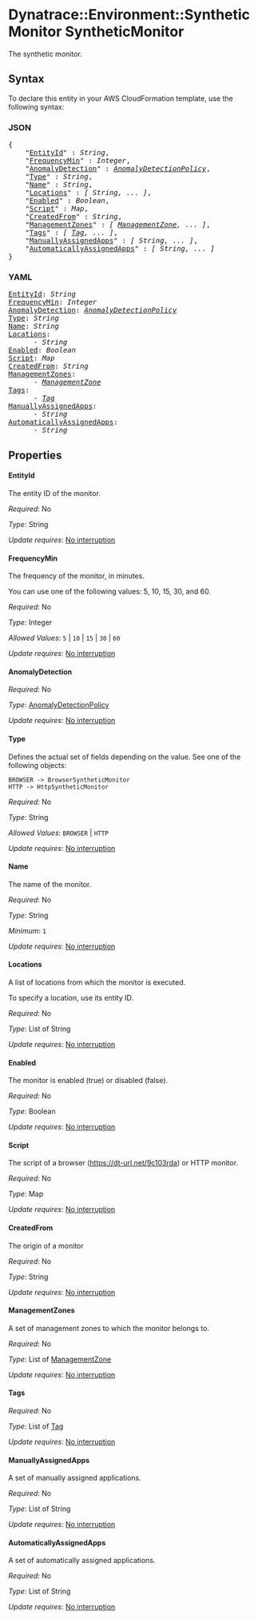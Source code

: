 # Dynatrace::Environment::SyntheticMonitor SyntheticMonitor

The synthetic monitor.

## Syntax

To declare this entity in your AWS CloudFormation template, use the following syntax:

### JSON

<pre>
{
    "<a href="#entityid" title="EntityId">EntityId</a>" : <i>String</i>,
    "<a href="#frequencymin" title="FrequencyMin">FrequencyMin</a>" : <i>Integer</i>,
    "<a href="#anomalydetection" title="AnomalyDetection">AnomalyDetection</a>" : <i><a href="anomalydetectionpolicy.md">AnomalyDetectionPolicy</a></i>,
    "<a href="#type" title="Type">Type</a>" : <i>String</i>,
    "<a href="#name" title="Name">Name</a>" : <i>String</i>,
    "<a href="#locations" title="Locations">Locations</a>" : <i>[ String, ... ]</i>,
    "<a href="#enabled" title="Enabled">Enabled</a>" : <i>Boolean</i>,
    "<a href="#script" title="Script">Script</a>" : <i>Map</i>,
    "<a href="#createdfrom" title="CreatedFrom">CreatedFrom</a>" : <i>String</i>,
    "<a href="#managementzones" title="ManagementZones">ManagementZones</a>" : <i>[ <a href="managementzone.md">ManagementZone</a>, ... ]</i>,
    "<a href="#tags" title="Tags">Tags</a>" : <i>[ <a href="tag.md">Tag</a>, ... ]</i>,
    "<a href="#manuallyassignedapps" title="ManuallyAssignedApps">ManuallyAssignedApps</a>" : <i>[ String, ... ]</i>,
    "<a href="#automaticallyassignedapps" title="AutomaticallyAssignedApps">AutomaticallyAssignedApps</a>" : <i>[ String, ... ]</i>
}
</pre>

### YAML

<pre>
<a href="#entityid" title="EntityId">EntityId</a>: <i>String</i>
<a href="#frequencymin" title="FrequencyMin">FrequencyMin</a>: <i>Integer</i>
<a href="#anomalydetection" title="AnomalyDetection">AnomalyDetection</a>: <i><a href="anomalydetectionpolicy.md">AnomalyDetectionPolicy</a></i>
<a href="#type" title="Type">Type</a>: <i>String</i>
<a href="#name" title="Name">Name</a>: <i>String</i>
<a href="#locations" title="Locations">Locations</a>: <i>
      - String</i>
<a href="#enabled" title="Enabled">Enabled</a>: <i>Boolean</i>
<a href="#script" title="Script">Script</a>: <i>Map</i>
<a href="#createdfrom" title="CreatedFrom">CreatedFrom</a>: <i>String</i>
<a href="#managementzones" title="ManagementZones">ManagementZones</a>: <i>
      - <a href="managementzone.md">ManagementZone</a></i>
<a href="#tags" title="Tags">Tags</a>: <i>
      - <a href="tag.md">Tag</a></i>
<a href="#manuallyassignedapps" title="ManuallyAssignedApps">ManuallyAssignedApps</a>: <i>
      - String</i>
<a href="#automaticallyassignedapps" title="AutomaticallyAssignedApps">AutomaticallyAssignedApps</a>: <i>
      - String</i>
</pre>

## Properties

#### EntityId

The entity ID of the monitor.

_Required_: No

_Type_: String

_Update requires_: [No interruption](https://docs.aws.amazon.com/AWSCloudFormation/latest/UserGuide/using-cfn-updating-stacks-update-behaviors.html#update-no-interrupt)

#### FrequencyMin

The frequency of the monitor, in minutes.

You can use one of the following values: 5, 10, 15, 30, and 60.

_Required_: No

_Type_: Integer

_Allowed Values_: <code>5</code> | <code>10</code> | <code>15</code> | <code>30</code> | <code>60</code>

_Update requires_: [No interruption](https://docs.aws.amazon.com/AWSCloudFormation/latest/UserGuide/using-cfn-updating-stacks-update-behaviors.html#update-no-interrupt)

#### AnomalyDetection

_Required_: No

_Type_: <a href="anomalydetectionpolicy.md">AnomalyDetectionPolicy</a>

_Update requires_: [No interruption](https://docs.aws.amazon.com/AWSCloudFormation/latest/UserGuide/using-cfn-updating-stacks-update-behaviors.html#update-no-interrupt)

#### Type

Defines the actual set of fields depending on the value. See one of the following objects:

    BROWSER -> BrowserSyntheticMonitor
    HTTP -> HttpSyntheticMonitor

_Required_: No

_Type_: String

_Allowed Values_: <code>BROWSER</code> | <code>HTTP</code>

_Update requires_: [No interruption](https://docs.aws.amazon.com/AWSCloudFormation/latest/UserGuide/using-cfn-updating-stacks-update-behaviors.html#update-no-interrupt)

#### Name

The name of the monitor.

_Required_: No

_Type_: String

_Minimum_: <code>1</code>

_Update requires_: [No interruption](https://docs.aws.amazon.com/AWSCloudFormation/latest/UserGuide/using-cfn-updating-stacks-update-behaviors.html#update-no-interrupt)

#### Locations

A list of locations from which the monitor is executed.

To specify a location, use its entity ID.

_Required_: No

_Type_: List of String

_Update requires_: [No interruption](https://docs.aws.amazon.com/AWSCloudFormation/latest/UserGuide/using-cfn-updating-stacks-update-behaviors.html#update-no-interrupt)

#### Enabled

The monitor is enabled (true) or disabled (false).

_Required_: No

_Type_: Boolean

_Update requires_: [No interruption](https://docs.aws.amazon.com/AWSCloudFormation/latest/UserGuide/using-cfn-updating-stacks-update-behaviors.html#update-no-interrupt)

#### Script

The script of a browser (https://dt-url.net/9c103rda) or HTTP monitor.

_Required_: No

_Type_: Map

_Update requires_: [No interruption](https://docs.aws.amazon.com/AWSCloudFormation/latest/UserGuide/using-cfn-updating-stacks-update-behaviors.html#update-no-interrupt)

#### CreatedFrom

The origin of a monitor

_Required_: No

_Type_: String

_Update requires_: [No interruption](https://docs.aws.amazon.com/AWSCloudFormation/latest/UserGuide/using-cfn-updating-stacks-update-behaviors.html#update-no-interrupt)

#### ManagementZones

A set of management zones to which the monitor belongs to.

_Required_: No

_Type_: List of <a href="managementzone.md">ManagementZone</a>

_Update requires_: [No interruption](https://docs.aws.amazon.com/AWSCloudFormation/latest/UserGuide/using-cfn-updating-stacks-update-behaviors.html#update-no-interrupt)

#### Tags

_Required_: No

_Type_: List of <a href="tag.md">Tag</a>

_Update requires_: [No interruption](https://docs.aws.amazon.com/AWSCloudFormation/latest/UserGuide/using-cfn-updating-stacks-update-behaviors.html#update-no-interrupt)

#### ManuallyAssignedApps

A set of manually assigned applications.

_Required_: No

_Type_: List of String

_Update requires_: [No interruption](https://docs.aws.amazon.com/AWSCloudFormation/latest/UserGuide/using-cfn-updating-stacks-update-behaviors.html#update-no-interrupt)

#### AutomaticallyAssignedApps

A set of automatically assigned applications.

_Required_: No

_Type_: List of String

_Update requires_: [No interruption](https://docs.aws.amazon.com/AWSCloudFormation/latest/UserGuide/using-cfn-updating-stacks-update-behaviors.html#update-no-interrupt)

